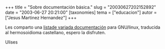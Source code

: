 +++
title = "Sobre documentación básica."
slug = "20030627202152892"
date = "2003-06-27 20:21:00"
[taxonomies]
tema = ["educacion"]
autor = ["Jesus Martinez Hernandez"]
+++

Les comparto una [listade variada
documentación](http://web.usc.es/%7Eelusive/linux.html) para GNU/linux,
traducida al hermosoidioma castellano, espero la disfruten.  
  
Ulises  
  

